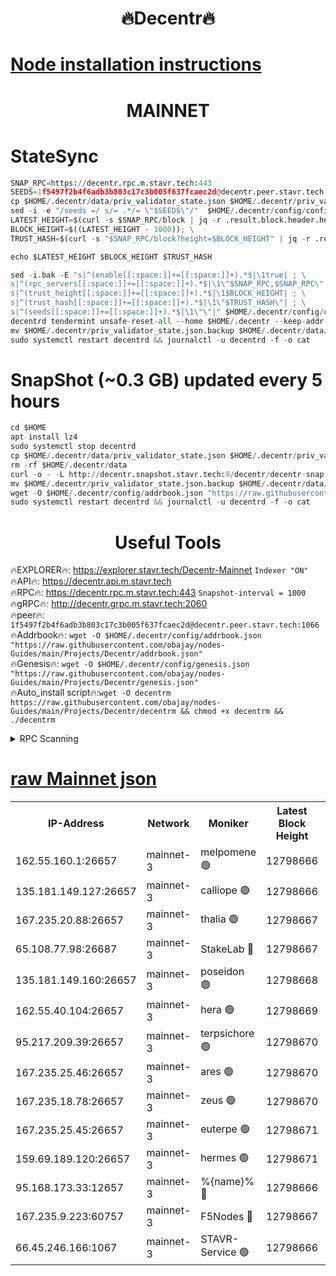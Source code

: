 <h1 align="center"> 🔥Decentr🔥</h1>

[Node installation instructions](https://github.com/obajay/nodes-Guides/tree/main/Projects/Decentr)
=
<h1 align="center"> MAINNET</h1>

# StateSync
```python
SNAP_RPC=https://decentr.rpc.m.stavr.tech:443
SEEDS=1f5497f2b4f6adb3b803c17c3b005f637fcaec2d@decentr.peer.stavr.tech:1066
cp $HOME/.decentr/data/priv_validator_state.json $HOME/.decentr/priv_validator_state.json.backup
sed -i -e "/seeds =/ s/= .*/= \"$SEEDS\"/"  $HOME/.decentr/config/config.toml
LATEST_HEIGHT=$(curl -s $SNAP_RPC/block | jq -r .result.block.header.height); \
BLOCK_HEIGHT=$((LATEST_HEIGHT - 1000)); \
TRUST_HASH=$(curl -s "$SNAP_RPC/block?height=$BLOCK_HEIGHT" | jq -r .result.block_id.hash)

echo $LATEST_HEIGHT $BLOCK_HEIGHT $TRUST_HASH

sed -i.bak -E "s|^(enable[[:space:]]+=[[:space:]]+).*$|\1true| ; \
s|^(rpc_servers[[:space:]]+=[[:space:]]+).*$|\1\"$SNAP_RPC,$SNAP_RPC\"| ; \
s|^(trust_height[[:space:]]+=[[:space:]]+).*$|\1$BLOCK_HEIGHT| ; \
s|^(trust_hash[[:space:]]+=[[:space:]]+).*$|\1\"$TRUST_HASH\"| ; \
s|^(seeds[[:space:]]+=[[:space:]]+).*$|\1\"\"|" $HOME/.decentr/config/config.toml
decentrd tendermint unsafe-reset-all --home $HOME/.decentr --keep-addr-book
mv $HOME/.decentr/priv_validator_state.json.backup $HOME/.decentr/data/priv_validator_state.json
sudo systemctl restart decentrd && journalctl -u decentrd -f -o cat
```
# SnapShot (~0.3 GB) updated every 5 hours
```python
cd $HOME
apt install lz4
sudo systemctl stop decentrd
cp $HOME/.decentr/data/priv_validator_state.json $HOME/.decentr/priv_validator_state.json.backup
rm -rf $HOME/.decentr/data
curl -o - -L http://decentr.snapshot.stavr.tech:9/decentr/decentr-snap.tar.lz4 | lz4 -c -d - | tar -x -C $HOME/.decentr --strip-components 2
mv $HOME/.decentr/priv_validator_state.json.backup $HOME/.decentr/data/priv_validator_state.json
wget -O $HOME/.decentr/config/addrbook.json "https://raw.githubusercontent.com/obajay/nodes-Guides/main/Projects/Decentr/addrbook.json"
sudo systemctl restart decentrd && journalctl -u decentrd -f -o cat
```

 <h1 align="center"> Useful Tools</h1>

🔥EXPLORER🔥:     https://explorer.stavr.tech/Decentr-Mainnet        `Indexer "ON"` \
🔥API🔥:          https://decentr.api.m.stavr.tech \
🔥RPC🔥:          https://decentr.rpc.m.stavr.tech:443              `Snapshot-interval = 1000` \
🔥gRPC🔥:         http://decentr.grpc.m.stavr.tech:2060 \
🔥peer🔥:         `1f5497f2b4f6adb3b803c17c3b005f637fcaec2d@decentr.peer.stavr.tech:1066` \
🔥Addrbook🔥:  `wget -O $HOME/.decentr/config/addrbook.json "https://raw.githubusercontent.com/obajay/nodes-Guides/main/Projects/Decentr/addrbook.json"` \
🔥Genesis🔥:  `wget -O $HOME/.decentr/config/genesis.json "https://raw.githubusercontent.com/obajay/nodes-Guides/main/Projects/Decentr/genesis.json"` \
🔥Auto_install script🔥:`wget -O decentrm https://raw.githubusercontent.com/obajay/nodes-Guides/main/Projects/Decentr/decentrm && chmod +x decentrm && ./decentrm`

<details>
<summary>RPC Scanning</summary>

<h2 align="center"> We scan nodes in real time every 4 hours. And we provide the final result of RPC endpoints.
We cannot influence the operation of these nodes in any way. </h2>


```python
If Voting Power is higher than 0 --> then the Node is a validator of the network and may be subject to attack and be a potential threat to the chain.
```
```python
We marked such validators with a red symbol
```

</details>

[raw Mainnet json](https://rpc-check.decentrm.stavr.tech/decentrm/rpc-decentrm-result.json)
=



<table><tr><th>IP-Address</th><th>Network</th><th>Moniker</th><th>Latest Block Height</th><th>Earliest Block Height</th><th>Catching Up</th><th>Tx Index</th><th>Voting Power</th><th>Scan Time</th></tr><tr><td>162.55.160.1:26657</td><td>mainnet-3</td><td>melpomene 🟢</td><td>12798666</td><td>1688950</td><td>False</td><td>on</td><td>0</td><td>2024-02-08T16:09:25.488316940UTC</td></tr><tr><td>135.181.149.127:26657</td><td>mainnet-3</td><td>calliope 🟢</td><td>12798666</td><td>1688950</td><td>False</td><td>on</td><td>0</td><td>2024-02-08T16:09:27.926966454UTC</td></tr><tr><td>167.235.20.88:26657</td><td>mainnet-3</td><td>thalia 🟢</td><td>12798667</td><td>1688950</td><td>False</td><td>on</td><td>0</td><td>2024-02-08T16:09:33.779155593UTC</td></tr><tr><td>65.108.77.98:26687</td><td>mainnet-3</td><td>StakeLab 🔴</td><td>12798667</td><td>1688950</td><td>False</td><td>on</td><td>5641416</td><td>2024-02-08T16:09:34.128308542UTC</td></tr><tr><td>135.181.149.160:26657</td><td>mainnet-3</td><td>poseidon 🟢</td><td>12798668</td><td>1688950</td><td>False</td><td>on</td><td>0</td><td>2024-02-08T16:09:38.936682597UTC</td></tr><tr><td>162.55.40.104:26657</td><td>mainnet-3</td><td>hera 🟢</td><td>12798669</td><td>1688950</td><td>False</td><td>on</td><td>0</td><td>2024-02-08T16:09:41.239027728UTC</td></tr><tr><td>95.217.209.39:26657</td><td>mainnet-3</td><td>terpsichore 🟢</td><td>12798670</td><td>1688950</td><td>False</td><td>on</td><td>0</td><td>2024-02-08T16:09:47.703814666UTC</td></tr><tr><td>167.235.25.46:26657</td><td>mainnet-3</td><td>ares 🟢</td><td>12798670</td><td>1688950</td><td>False</td><td>on</td><td>0</td><td>2024-02-08T16:09:49.997197736UTC</td></tr><tr><td>167.235.18.78:26657</td><td>mainnet-3</td><td>zeus 🟢</td><td>12798670</td><td>1688950</td><td>False</td><td>on</td><td>0</td><td>2024-02-08T16:09:52.318774657UTC</td></tr><tr><td>167.235.25.45:26657</td><td>mainnet-3</td><td>euterpe 🟢</td><td>12798671</td><td>1688950</td><td>False</td><td>on</td><td>0</td><td>2024-02-08T16:09:54.596551450UTC</td></tr><tr><td>159.69.189.120:26657</td><td>mainnet-3</td><td>hermes 🟢</td><td>12798671</td><td>1688950</td><td>False</td><td>on</td><td>0</td><td>2024-02-08T16:09:56.912700801UTC</td></tr><tr><td>95.168.173.33:12657</td><td>mainnet-3</td><td>%{name}% 🔴</td><td>12798666</td><td>8964001</td><td>False</td><td>on</td><td>4263372</td><td>2024-02-08T16:09:29.148719400UTC</td></tr><tr><td>167.235.9.223:60757</td><td>mainnet-3</td><td>F5Nodes 🔴</td><td>12798667</td><td>12380001</td><td>False</td><td>off</td><td>562</td><td>2024-02-08T16:09:29.441330449UTC</td></tr><tr><td>66.45.246.166:1067</td><td>mainnet-3</td><td>STAVR-Service 🟢</td><td>12798666</td><td>12796001</td><td>False</td><td>on</td><td>0</td><td>2024-02-08T16:09:28.610949209UTC</td></tr></table>
